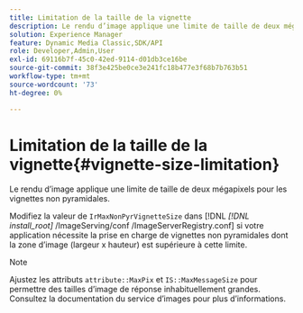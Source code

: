 ```yaml
---
title: Limitation de la taille de la vignette
description: Le rendu d’image applique une limite de taille de deux mégapixels pour les vignettes non pyramidales.
solution: Experience Manager
feature: Dynamic Media Classic,SDK/API
role: Developer,Admin,User
exl-id: 69116b7f-45c0-42ed-9114-d01db3ce16be
source-git-commit: 38f3e425be0ce3e241fc18b477e3f68b7b763b51
workflow-type: tm+mt
source-wordcount: '73'
ht-degree: 0%

---
```


# Limitation de la taille de la vignette{#vignette-size-limitation}

Le rendu d’image applique une limite de taille de deux mégapixels pour les vignettes non pyramidales.

Modifiez la valeur de `IrMaxNonPyrVignetteSize` dans [!DNL *[!DNL install_root]* /ImageServing/conf /ImageServerRegistry.conf] si votre application nécessite la prise en charge de vignettes non pyramidales dont la zone d’image (largeur x hauteur) est supérieure à cette limite.

>[!NOTE]
>
>Ajustez les attributs `attribute::MaxPix` et `IS::MaxMessageSize` pour permettre des tailles d’image de réponse inhabituellement grandes. Consultez la documentation du service d’images pour plus d’informations.
